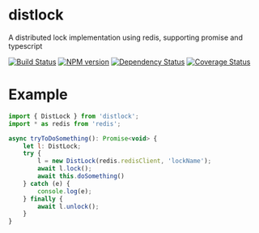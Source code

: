 # distlock

A distributed lock implementation using redis, supporting promise and typescript


[![Build Status](https://api.travis-ci.org/spearhead-ea/distlock.svg?branch=master)](https://travis-ci.org/spearhead-ea/distlock)
[![NPM version](https://badge.fury.io/js/distlock.svg)](http://badge.fury.io/js/distlock)
[![Dependency Status](https://david-dm.org/spearhead-ea/distlock/status.svg)](https://david-dm.org/spearhead-ea/distlock)
[![Coverage Status](https://coveralls.io/repos/github/spearhead-ea/distlock/badge.svg?branch=master)](https://coveralls.io/github/spearhead-ea/distlock?branch=master)

# Example
```javascript
import { DistLock } from 'distlock';
import * as redis from 'redis';

async tryToDoSomething(): Promise<void> {
	let l: DistLock;
	try {
		l = new DistLock(redis.redisClient, 'lockName');
		await l.lock();
		await this.doSomething()
	} catch (e) {
		console.log(e);
	} finally {
		await l.unlock();
	}
}
```

